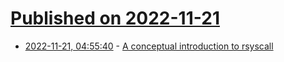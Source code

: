 # [Published on 2022-11-21](index.md)

* [2022-11-21, 04:55:40](https://lobste.rs/s/oozmvx/conceptual_introduction_rsyscall) - [A conceptual introduction to rsyscall](https://github.com/catern/rsyscall/blob/master/docs/conceptual.org)
